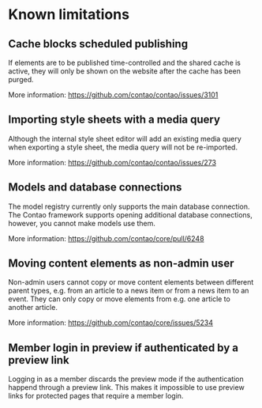# Known limitations

## Cache blocks scheduled publishing

If elements are to be published time-controlled and the shared cache is active,
they will only be shown on the website after the cache has been purged.

More information: https://github.com/contao/contao/issues/3101

## Importing style sheets with a media query

Although the internal style sheet editor will add an existing media query when
exporting a style sheet, the media query will not be re-imported.

More information: https://github.com/contao/contao/issues/273

## Models and database connections

The model registry currently only supports the main database connection. The
Contao framework supports opening additional database connections, however, you
cannot make models use them.

More information: https://github.com/contao/core/pull/6248

## Moving content elements as non-admin user

Non-admin users cannot copy or move content elements between different parent
types, e.g. from an article to a news item or from a news item to an event.
They can only copy or move elements from e.g. one article to another article.

More information: https://github.com/contao/core/issues/5234

## Member login in preview if authenticated by a preview link

Logging in as a member discards the preview mode if the authentication happend
through a preview link. This makes it impossible to use preview links for
protected pages that require a member login.
